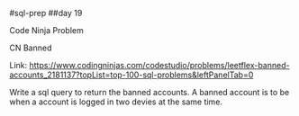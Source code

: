 #sql-prep
##day 19

Code Ninja Problem

CN Banned

Link:
https://www.codingninjas.com/codestudio/problems/leetflex-banned-accounts_2181137?topList=top-100-sql-problems&leftPanelTab=0

Write a sql query to return the banned accounts. A banned account is to be when  a account is logged in two devies at the same time.